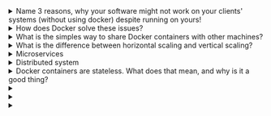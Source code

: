 <details><summary>  
Name 3 reasons, why your software might not work on your clients' systems (without using docker) despite running on yours!
</summary>  
- clients have different software installed or use different OS
- you forgot to put all files into yoru software package
- client machine is configured differently
</details>
<details><summary>  
How does Docker solve these issues?
</summary>  
todo
</details>
<details><summary>  
What is the simples way to share Docker containers with other machines?
</summary>  
Push it to Dockerhub, then everyone can pull it from there.
</details>
<details><summary>  
What is the difference between horizontal scaling and vertical scaling?
</summary>  
Horizontal: Increasing the hardware capabilities of a server
Vertical: Increase the number of servers
</details>
<details><summary>  
Microservices
</summary>  
is an architecture style where an application is divided into several microservices. Each one of these is independently deployable (executable on its own) and loosely coupled (each service's development and functioniality should depend as little as possible on the availability of other services). Normally, microservices have their own repository and are tested in isolation with their own pipeline before being deployed.
</details>
<details><summary>  
Distributed system
</summary>  
A system that runs on several machines
</details>
<details><summary>  
Docker containers are stateless. What does that mean, and why is it a good thing?
</summary>  

</details>
<details><summary>  

</summary>  

</details>
<details><summary>  

</summary>  

</details>
<details><summary>  

</summary>  

</details>
